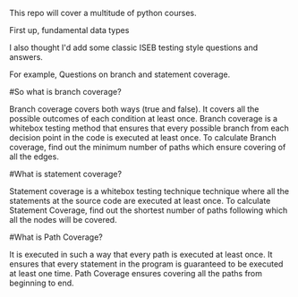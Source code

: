 This repo will cover a multitude of python courses.

First up, fundamental data types

I also thought I'd add some classic ISEB testing style questions and answers.

For example, 
Questions on branch and statement coverage.

#So what is branch coverage?

Branch coverage covers both ways (true and false). 
It covers all the possible outcomes of each condition at least once. 
Branch coverage is a whitebox testing method that ensures that every
possible branch from each decision point in the code is executed at 
least once. To calculate Branch coverage, find out the minimum number
of paths which ensure covering of all the edges.

#What is statement coverage?

Statement coverage is a whitebox testing technique technique where 
all the statements at the source code are executed at least once.
To calculate Statement Coverage, find out the shortest number of 
paths following which all the nodes will be covered.

#What is Path Coverage?

It is executed in such a way that every path is executed at least once.
It ensures that every statement in the program is guaranteed to be executed
at least one time. Path Coverage ensures covering all the paths from 
beginning to end.
